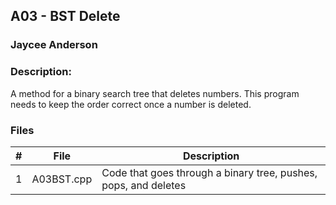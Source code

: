 ## A03 - BST Delete
### Jaycee Anderson
### Description:

A method for a binary search tree that deletes numbers. This program needs to keep the order correct
once a number is deleted.

### Files

|   #   | File             | Description                                        |
| :---: | ---------------- | -------------------------------------------------- |
|   1   | A03BST.cpp       | Code that goes through a binary tree, pushes, pops, and deletes     |



